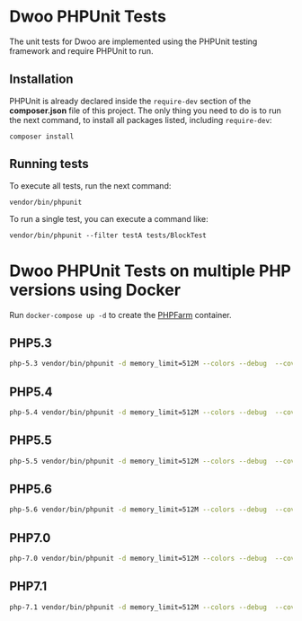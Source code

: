 Dwoo PHPUnit Tests
==================
The unit tests for Dwoo are implemented using the PHPUnit testing framework and require PHPUnit to run.

Installation
------------
PHPUnit is already declared inside the `require-dev` section of the **composer.json** file of this project.
The only thing you need to do is to run the next command, to install all packages listed, including `require-dev`:

	composer install

Running tests
-------------
To execute all tests, run the next command:

	vendor/bin/phpunit
	
To run a single test, you can execute a command like:

	vendor/bin/phpunit --filter testA tests/BlockTest
	
Dwoo PHPUnit Tests on multiple PHP versions using Docker
========================================================

Run `docker-compose up -d` to create the [PHPFarm](https://github.com/splitbrain/docker-phpfarm) container.

PHP5.3
------
```bash
php-5.3 vendor/bin/phpunit -d memory_limit=512M --colors --debug  --coverage-text
```

PHP5.4
------
```bash
php-5.4 vendor/bin/phpunit -d memory_limit=512M --colors --debug  --coverage-text
```

PHP5.5
------
```bash
php-5.5 vendor/bin/phpunit -d memory_limit=512M --colors --debug  --coverage-text
```

PHP5.6
------
```bash
php-5.6 vendor/bin/phpunit -d memory_limit=512M --colors --debug  --coverage-text
```

PHP7.0
------
```bash
php-7.0 vendor/bin/phpunit -d memory_limit=512M --colors --debug  --coverage-text
```

PHP7.1
------
```bash
php-7.1 vendor/bin/phpunit -d memory_limit=512M --colors --debug  --coverage-text
```
